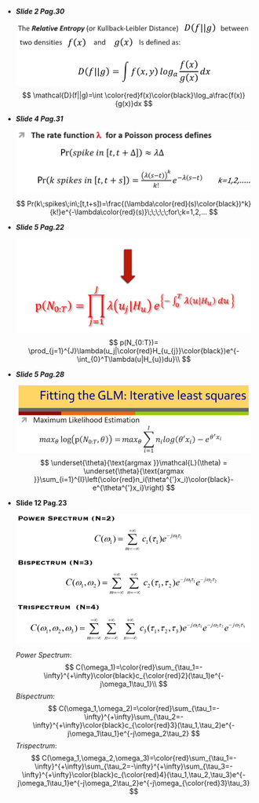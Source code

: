 - ***Slide 2 Pag.30***

  ![](images/error3.png)
  $$
  \mathcal{D}(f||g)=\int \color{red}f(x)\color{black}\log_a\frac{f(x)}{g(x)}dx
  $$

- ***Slide 4 Pag.31***

  ![](images/error5.png)
  $$
  Pr(k\;spikes\;in\;[t,t+s])=\frac{(\lambda\color{red}(s)\color{black})^k}{k!}e^{-\lambda\color{red}(s)}\;\;\;\;\;for\;k=1,2,...
  $$
  

- ***Slide 5 Pag.22***

  ![](images/error1.PNG)
  $$
  p(N_{0:T})= \prod_{j=1}^{J}\lambda(u_j|\color{red}H_{u_{j}}\color{black})e^{-\int_{0}^T\lambda(u|H_{u})du}\\
  $$


- ***Slide 5 Pag.28***

  ![](images/error2.PNG)
  $$
  \underset{\theta}{\text{argmax }}\mathcal{L}(\theta) = \underset{\theta}{\text{argmax }}\sum_{i=1}^{I}\left(\color{red}n_i(\theta^{'}x_i)\color{black}-e^{\theta^{'}x_i}\right)
  $$

- **Slide 12 Pag.23**

  ![](images/error4.PNG)

  *Power Spectrum*:
  $$
  C(\omega_1)=\color{red}\sum_{\tau_1=-\infty}^{+\infty}\color{black}c_{\color{red}2}(\tau_1)e^{-j\omega_1\tau_1}\\
  $$
  *Bispectrum:*
  $$
  C(\omega_1,\omega_2)=\color{red}\sum_{\tau_1=-\infty}^{+\infty}\sum_{\tau_2=-\infty}^{+\infty}\color{black}c_{\color{red}3}(\tau_1,\tau_2)e^{-j\omega_1\tau_1}e^{-j\omega_2\tau_2}
  $$
  *Trispectrum*:
  $$
  C(\omega_1,\omega_2,\omega_3)=\color{red}\sum_{\tau_1=-\infty}^{+\infty}\sum_{\tau_2=-\infty}^{+\infty}\sum_{\tau_3=-\infty}^{+\infty}\color{black}c_{\color{red}4}(\tau_1,\tau_2,\tau_3)e^{-j\omega_1\tau_1}e^{-j\omega_2\tau_2}e^{-j\omega_{\color{red}3}\tau_3}
  $$


